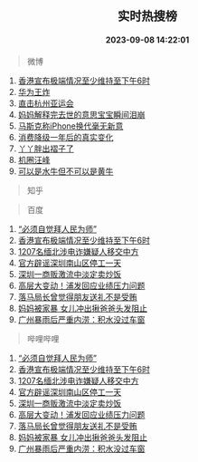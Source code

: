 <div align="center"><h2>实时热搜榜</h2><h4>2023-09-08 14:22:01</h4></div>

> 微博  

1. [香港宣布极端情况至少维持至下午6时](https://s.weibo.com/weibo?q=%23%E9%A6%99%E6%B8%AF%E5%AE%A3%E5%B8%83%E6%9E%81%E7%AB%AF%E6%83%85%E5%86%B5%E8%87%B3%E5%B0%91%E7%BB%B4%E6%8C%81%E8%87%B3%E4%B8%8B%E5%8D%886%E6%97%B6%23&t=31&band_rank=1&Refer=top)<br />
2. [华为王炸](https://s.weibo.com/weibo?q=%23%E5%8D%8E%E4%B8%BA%E7%8E%8B%E7%82%B8%23&t=31&band_rank=2&Refer=top)<br />
3. [直击杭州亚运会](https://s.weibo.com/weibo?q=%23%E7%9B%B4%E5%87%BB%E6%9D%AD%E5%B7%9E%E4%BA%9A%E8%BF%90%E4%BC%9A%23&t=31&band_rank=3&Refer=top)<br />
4. [妈妈解释完去世的意思宝宝瞬间泪崩](https://s.weibo.com/weibo?q=%23%E5%A6%88%E5%A6%88%E8%A7%A3%E9%87%8A%E5%AE%8C%E5%8E%BB%E4%B8%96%E7%9A%84%E6%84%8F%E6%80%9D%E5%AE%9D%E5%AE%9D%E7%9E%AC%E9%97%B4%E6%B3%AA%E5%B4%A9%23&t=31&band_rank=4&Refer=top)<br />
5. [马斯克称iPhone换代毫无新意](https://s.weibo.com/weibo?q=%23%E9%A9%AC%E6%96%AF%E5%85%8B%E7%A7%B0iPhone%E6%8D%A2%E4%BB%A3%E6%AF%AB%E6%97%A0%E6%96%B0%E6%84%8F%23&t=31&band_rank=5&Refer=top)<br />
6. [消费降级一年后的真实变化](https://s.weibo.com/weibo?q=%23%E6%B6%88%E8%B4%B9%E9%99%8D%E7%BA%A7%E4%B8%80%E5%B9%B4%E5%90%8E%E7%9A%84%E7%9C%9F%E5%AE%9E%E5%8F%98%E5%8C%96%23&t=31&band_rank=6&Refer=top)<br />
7. [丫丫胖出褶子了](https://s.weibo.com/weibo?q=%23%E4%B8%AB%E4%B8%AB%E8%83%96%E5%87%BA%E8%A4%B6%E5%AD%90%E4%BA%86%23&t=31&band_rank=7&Refer=top)<br />
8. [机圈汪峰](https://s.weibo.com/weibo?q=%E6%9C%BA%E5%9C%88%E6%B1%AA%E5%B3%B0&t=31&band_rank=8&Refer=top)<br />
9. [可以是水牛但不可以是黄牛](https://s.weibo.com/weibo?q=%E5%8F%AF%E4%BB%A5%E6%98%AF%E6%B0%B4%E7%89%9B%E4%BD%86%E4%B8%8D%E5%8F%AF%E4%BB%A5%E6%98%AF%E9%BB%84%E7%89%9B&t=31&band_rank=9&Refer=top)<br />

> 知乎  


> 百度  

1. [“必须自觉拜人民为师”](https://www.baidu.com/s?wd=%E2%80%9C%E5%BF%85%E9%A1%BB%E8%87%AA%E8%A7%89%E6%8B%9C%E4%BA%BA%E6%B0%91%E4%B8%BA%E5%B8%88%E2%80%9D&sa=fyb_news&rsv_dl=fyb_news)<br />
2. [香港宣布极端情况至少维持至下午6时](https://www.baidu.com/s?wd=%E9%A6%99%E6%B8%AF%E5%AE%A3%E5%B8%83%E6%9E%81%E7%AB%AF%E6%83%85%E5%86%B5%E8%87%B3%E5%B0%91%E7%BB%B4%E6%8C%81%E8%87%B3%E4%B8%8B%E5%8D%886%E6%97%B6&sa=fyb_news&rsv_dl=fyb_news)<br />
3. [1207名缅北涉电诈嫌疑人移交中方](https://www.baidu.com/s?wd=1207%E5%90%8D%E7%BC%85%E5%8C%97%E6%B6%89%E7%94%B5%E8%AF%88%E5%AB%8C%E7%96%91%E4%BA%BA%E7%A7%BB%E4%BA%A4%E4%B8%AD%E6%96%B9&sa=fyb_news&rsv_dl=fyb_news)<br />
4. [官方辟谣深圳南山区停工一天](https://www.baidu.com/s?wd=%E5%AE%98%E6%96%B9%E8%BE%9F%E8%B0%A3%E6%B7%B1%E5%9C%B3%E5%8D%97%E5%B1%B1%E5%8C%BA%E5%81%9C%E5%B7%A5%E4%B8%80%E5%A4%A9&sa=fyb_news&rsv_dl=fyb_news)<br />
5. [深圳一商贩激流中淡定卖炒饭](https://www.baidu.com/s?wd=%E6%B7%B1%E5%9C%B3%E4%B8%80%E5%95%86%E8%B4%A9%E6%BF%80%E6%B5%81%E4%B8%AD%E6%B7%A1%E5%AE%9A%E5%8D%96%E7%82%92%E9%A5%AD&sa=fyb_news&rsv_dl=fyb_news)<br />
6. [高层大变动！浦发回应业绩压力问题](https://www.baidu.com/s?wd=%E9%AB%98%E5%B1%82%E5%A4%A7%E5%8F%98%E5%8A%A8%EF%BC%81%E6%B5%A6%E5%8F%91%E5%9B%9E%E5%BA%94%E4%B8%9A%E7%BB%A9%E5%8E%8B%E5%8A%9B%E9%97%AE%E9%A2%98&sa=fyb_news&rsv_dl=fyb_news)<br />
7. [落马局长曾觉得朋友送礼不是受贿](https://www.baidu.com/s?wd=%E8%90%BD%E9%A9%AC%E5%B1%80%E9%95%BF%E6%9B%BE%E8%A7%89%E5%BE%97%E6%9C%8B%E5%8F%8B%E9%80%81%E7%A4%BC%E4%B8%8D%E6%98%AF%E5%8F%97%E8%B4%BF&sa=fyb_news&rsv_dl=fyb_news)<br />
8. [妈妈被家暴 女儿冲出揪爸爸头发阻止](https://www.baidu.com/s?wd=%E5%A6%88%E5%A6%88%E8%A2%AB%E5%AE%B6%E6%9A%B4+%E5%A5%B3%E5%84%BF%E5%86%B2%E5%87%BA%E6%8F%AA%E7%88%B8%E7%88%B8%E5%A4%B4%E5%8F%91%E9%98%BB%E6%AD%A2&sa=fyb_news&rsv_dl=fyb_news)<br />
9. [广州暴雨后严重内涝：积水没过车窗](https://www.baidu.com/s?wd=%E5%B9%BF%E5%B7%9E%E6%9A%B4%E9%9B%A8%E5%90%8E%E4%B8%A5%E9%87%8D%E5%86%85%E6%B6%9D%EF%BC%9A%E7%A7%AF%E6%B0%B4%E6%B2%A1%E8%BF%87%E8%BD%A6%E7%AA%97&sa=fyb_news&rsv_dl=fyb_news)<br />

> 哔哩哔哩  

1. [“必须自觉拜人民为师”](https://www.baidu.com/s?wd=%E2%80%9C%E5%BF%85%E9%A1%BB%E8%87%AA%E8%A7%89%E6%8B%9C%E4%BA%BA%E6%B0%91%E4%B8%BA%E5%B8%88%E2%80%9D&sa=fyb_news&rsv_dl=fyb_news)<br />
2. [香港宣布极端情况至少维持至下午6时](https://www.baidu.com/s?wd=%E9%A6%99%E6%B8%AF%E5%AE%A3%E5%B8%83%E6%9E%81%E7%AB%AF%E6%83%85%E5%86%B5%E8%87%B3%E5%B0%91%E7%BB%B4%E6%8C%81%E8%87%B3%E4%B8%8B%E5%8D%886%E6%97%B6&sa=fyb_news&rsv_dl=fyb_news)<br />
3. [1207名缅北涉电诈嫌疑人移交中方](https://www.baidu.com/s?wd=1207%E5%90%8D%E7%BC%85%E5%8C%97%E6%B6%89%E7%94%B5%E8%AF%88%E5%AB%8C%E7%96%91%E4%BA%BA%E7%A7%BB%E4%BA%A4%E4%B8%AD%E6%96%B9&sa=fyb_news&rsv_dl=fyb_news)<br />
4. [官方辟谣深圳南山区停工一天](https://www.baidu.com/s?wd=%E5%AE%98%E6%96%B9%E8%BE%9F%E8%B0%A3%E6%B7%B1%E5%9C%B3%E5%8D%97%E5%B1%B1%E5%8C%BA%E5%81%9C%E5%B7%A5%E4%B8%80%E5%A4%A9&sa=fyb_news&rsv_dl=fyb_news)<br />
5. [深圳一商贩激流中淡定卖炒饭](https://www.baidu.com/s?wd=%E6%B7%B1%E5%9C%B3%E4%B8%80%E5%95%86%E8%B4%A9%E6%BF%80%E6%B5%81%E4%B8%AD%E6%B7%A1%E5%AE%9A%E5%8D%96%E7%82%92%E9%A5%AD&sa=fyb_news&rsv_dl=fyb_news)<br />
6. [高层大变动！浦发回应业绩压力问题](https://www.baidu.com/s?wd=%E9%AB%98%E5%B1%82%E5%A4%A7%E5%8F%98%E5%8A%A8%EF%BC%81%E6%B5%A6%E5%8F%91%E5%9B%9E%E5%BA%94%E4%B8%9A%E7%BB%A9%E5%8E%8B%E5%8A%9B%E9%97%AE%E9%A2%98&sa=fyb_news&rsv_dl=fyb_news)<br />
7. [落马局长曾觉得朋友送礼不是受贿](https://www.baidu.com/s?wd=%E8%90%BD%E9%A9%AC%E5%B1%80%E9%95%BF%E6%9B%BE%E8%A7%89%E5%BE%97%E6%9C%8B%E5%8F%8B%E9%80%81%E7%A4%BC%E4%B8%8D%E6%98%AF%E5%8F%97%E8%B4%BF&sa=fyb_news&rsv_dl=fyb_news)<br />
8. [妈妈被家暴 女儿冲出揪爸爸头发阻止](https://www.baidu.com/s?wd=%E5%A6%88%E5%A6%88%E8%A2%AB%E5%AE%B6%E6%9A%B4+%E5%A5%B3%E5%84%BF%E5%86%B2%E5%87%BA%E6%8F%AA%E7%88%B8%E7%88%B8%E5%A4%B4%E5%8F%91%E9%98%BB%E6%AD%A2&sa=fyb_news&rsv_dl=fyb_news)<br />
9. [广州暴雨后严重内涝：积水没过车窗](https://www.baidu.com/s?wd=%E5%B9%BF%E5%B7%9E%E6%9A%B4%E9%9B%A8%E5%90%8E%E4%B8%A5%E9%87%8D%E5%86%85%E6%B6%9D%EF%BC%9A%E7%A7%AF%E6%B0%B4%E6%B2%A1%E8%BF%87%E8%BD%A6%E7%AA%97&sa=fyb_news&rsv_dl=fyb_news)<br />
